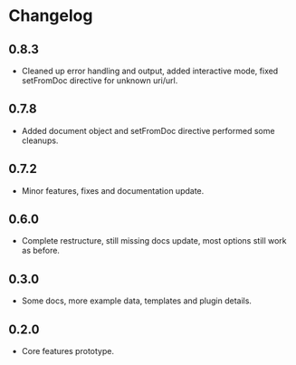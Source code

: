 # Changelog

## 0.8.3
 - Cleaned up error handling and output, added interactive mode, fixed setFromDoc directive for unknown uri/url.

## 0.7.8
 - Added document object and setFromDoc directive performed some cleanups.

## 0.7.2
 - Minor features, fixes and documentation update.

## 0.6.0
 - Complete restructure, still missing docs update, most options still work as before.

## 0.3.0
 - Some docs, more example data, templates and plugin details.

## 0.2.0
 - Core features prototype.
